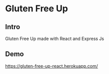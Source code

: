# Gluten Free Up

## Intro

Gluten Free Up made with React and Express Js

## Demo

https://gluten-free-up-react.herokuapp.com/


